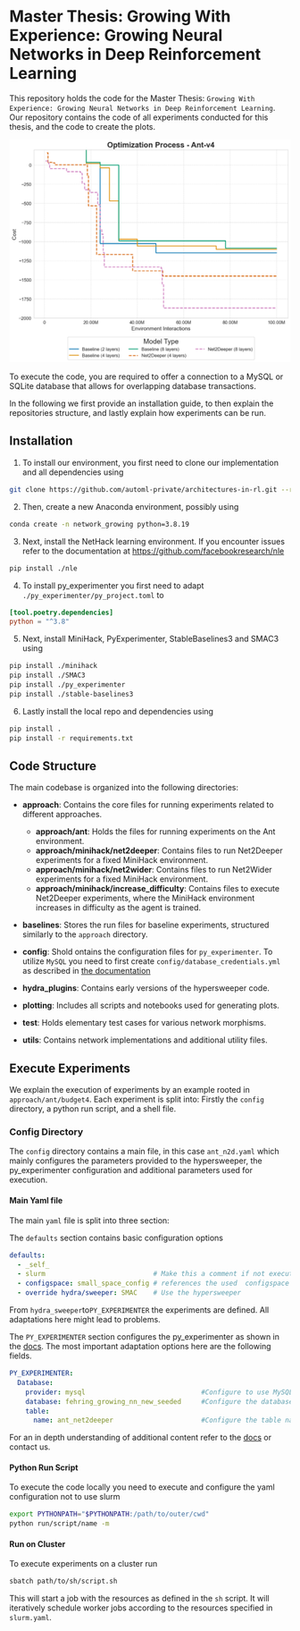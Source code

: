 # Master Thesis: Growing With Experience: Growing Neural Networks in Deep Reinforcement Learning
This repository holds the code for the Master Thesis: `Growing With Experience: Growing Neural Networks in Deep Reinforcement Learning`. Our repository contains the code of all experiments conducted for this thesis, and the code to create the plots.

![Results on the Ant environment as shown in the thesis](plotting/ant/overall_training_process/ant_training_process.png)

To execute the code, you are required to offer a connection to a MySQL or SQLite database that allows for overlapping database transactions. 

In the following we first provide an installation guide, to then explain the repositories structure, and lastly explain how experiments can be run.

## Installation
1. To install our environment, you first need to clone our implementation and all dependencies using
```bash
git clone https://github.com/automl-private/architectures-in-rl.git --recursive
```
2. Then, create a new Anaconda environment, possibly using
```bash
conda create -n network_growing python=3.8.19
```
3. Next, install the NetHack learning environment. If you encounter issues refer to the documentation at https://github.com/facebookresearch/nle
```bash
pip install ./nle
```
4. To install py_experimenter you first need to adapt `./py_experimenter/py_project.toml` to 
```toml
[tool.poetry.dependencies]
python = "^3.8"
```

5. Next, install MiniHack, PyExperimenter, StableBaselines3 and SMAC3 using 
```bash
pip install ./minihack
pip install ./SMAC3
pip install ./py_experimenter
pip install ./stable-baselines3
```

6. Lastly install the local repo and dependencies using
```bash
pip install .
pip install -r requirements.txt
```

## Code Structure

The main codebase is organized into the following directories:

- **approach**: Contains the core files for running experiments related to different approaches.
    - **approach/ant**: Holds the files for running experiments on the Ant environment.
    - **approach/minihack/net2deeper**: Contains files to run Net2Deeper experiments for a fixed MiniHack environment.
    - **approach/minihack/net2wider**: Contains files to run Net2Wider experiments for a fixed MiniHack environment.
    - **approach/minihack/increase_difficulty**: Contains files to execute Net2Deeper experiments, where the MiniHack environment increases in difficulty as the agent is trained.
    
- **baselines**: Stores the run files for baseline experiments, structured similarly to the `approach` directory.

- **config**: Shold ontains the configuration files for `py_experimenter`. To utilize `MySQL` you need to first create `config/database_credentials.yml` as described in [the documentation](https://tornede.github.io/py_experimenter/usage/experiment_configuration_file.html)

- **hydra_plugins**: Contains early versions of the hypersweeper code.

- **plotting**: Includes all scripts and notebooks used for generating plots.

- **test**: Holds elementary test cases for various network morphisms.

- **utils**: Contains network implementations and additional utility files.

## Execute Experiments 
We explain the execution of experiments by an example rooted in `approach/ant/budget4`. Each experiment is split into: Firstly the `config` directory, a python run script, and a shell file.

### Config Directory
The `config` directory contains a main file, in this case `ant_n2d.yaml` which mainly configures the parameters provided to the hypersweeper, the py_experimenter configuration and additional parameters used for execution. 

#### Main Yaml file
The main `yaml` file is split into three section: 

The `defaults` section contains basic configuration options
```yaml
defaults:
  - _self_
  - slurm                           # Make this a comment if not executing on a slurm cluster
  - configspace: small_space_config # references the used  configspace in configspace/small_space_config
  - override hydra/sweeper: SMAC    # Use the hypersweeper
```

From `hydra_sweeper`to`PY_EXPERIMENTER` the experiments are defined. All adaptations here might lead to problems.

The `PY_EXPERIMENTER` section configures the py_experimenter as shown in the [docs](https://tornede.github.io/py_experimenter/usage/experiment_configuration_file.html#). The most important adaptation options here are the following fields.
```yaml
PY_EXPERIMENTER: 
  Database:
    provider: mysql                             #Configure to use MySQL or SQLite
    database: fehring_growing_nn_new_seeded     #Configure the database name
    table:
      name: ant_net2deeper                      #Configure the table name
```
For an in depth understanding of additional content refer to the [docs](https://tornede.github.io/py_experimenter/usage/experiment_configuration_file.html#) or contact us.

#### Python Run Script
To execute the code locally you need to execute and configure the yaml configuration not to use slurm
```bash
export PYTHONPATH="$PYTHONPATH:/path/to/outer/cwd"
python run/script/name -m
```

#### Run on Cluster
To execute experiments on a cluster run
```bash
sbatch path/to/sh/script.sh
```
This will start a job with the resources as defined in the `sh` script. It will iteratively schedule worker jobs according to the resources specified in `slurm.yaml`.